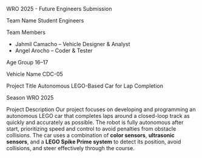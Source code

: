 WRO 2025 - Future Engineers Submission 

Team Name
Student Engineers

Team Members
- Jahmil Camacho – Vehicle Designer & Analyst  
- Angel Arocho – Coder & Tester

Age Group
16–17

Vehicle Name
CDC-05

Project Title
Autonomous LEGO-Based Car for Lap Completion

Season
WRO 2025

Project Description
Our project focuses on developing and programming an autonomous LEGO car that completes laps around a closed-loop track as quickly and accurately as possible. The robot is fully autonomous after start, prioritizing speed and control to avoid penalties from obstacle collisions. The car uses a combination of **color sensors**, **ultrasonic sensors**, and a **LEGO Spike Prime system** to detect its position, avoid collisions, and steer effectively through the course.
